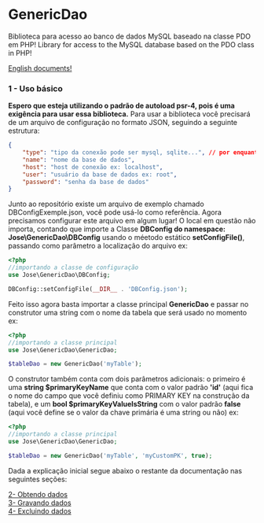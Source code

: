 # GenericDao

Biblioteca para acesso ao banco de dados MySQL baseado na classe PDO em PHP!
Library for access to the MySQL database based on the PDO class in PHP!

[English documents!](https://github.com/jmsantosnetto/GenericDao/blob/master/docs-en/Readme.md)

### 1 - Uso básico
**Espero que esteja utilizando o padrão de autoload psr-4, pois é uma exigência para usar essa biblioteca.**
Para usar a biblioteca você precisará de um arquivo de configuração no formato JSON, seguindo a seguinte estrutura:
```json
{
	"type": "tipo da conexão pode ser mysql, sqlite...", // por enquanto o tipo suportado é somente mysql
	"name": "nome da base de dados",
	"host": "host de conexão ex: localhost",
	"user": "usuário da base de dados ex: root",
	"password": "senha da base de dados"
}
```
Junto ao repositório existe um arquivo de exemplo chamado DBConfigExemple.json, você pode usá-lo como referência.
Agora precisamos configurar este arquivo em algum lugar!
O local em questão não importa, contando que importe a Classe **DBConfig do namespace:  Jose\GenericDao\DBConfig** usando o méetodo estático **setConfigFile()**, passando como parâmetro a localização do arquivo ex:	
```php
<?php
//importando a classe de configuração
use Jose\GenericDao\DBConfig;

DBConfig::setConfigFile(__DIR__ . 'DBConfig.json');
```
Feito isso agora basta importar a classe principal **GenericDao** e passar no construtor uma string com o nome da tabela que será usado no momento ex:
```php
<?php
//importando a classe principal
use Jose\GenericDao\GenericDao;

$tableDao = new GenericDao('myTable');
```
O construtor também conta com dois parâmetros adicionais: o primeiro é uma **string $primaryKeyName** que conta com o valor padrão **'id'** (aqui fica o nome do campo que você definiu como PRIMARY KEY na construção da tabela), e um **bool $primaryKeyValueIsString** com o valor padrão **false** (aqui você define se o valor da chave primária é uma string ou não) ex:
```php
<?php
//importando a classe principal
use Jose\GenericDao\GenericDao;

$tableDao = new GenericDao('myTable', 'myCustomPK', true);
```
Dada a explicação inicial segue abaixo o restante da documentação nas seguintes seções:

[2- Obtendo dados](https://github.com/jmsantosnetto/GenericDao/blob/master/docs-pt/obtendo-dados.md)  
[3- Gravando dados](https://github.com/jmsantosnetto/GenericDao/blob/master/docs-pt/gravando-dados.md)  
[4- Excluindo dados](https://github.com/jmsantosnetto/GenericDao/blob/master/docs-pt/excluindo-dados.md)
